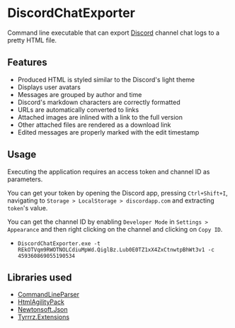 # DiscordChatExporter

Command line executable that can export [Discord](https://discordapp.com) channel chat logs to a pretty HTML file.

## Features

- Produced HTML is styled similar to the Discord's light theme
- Displays user avatars
- Messages are grouped by author and time
- Discord's markdown characters are correctly formatted
- URLs are automatically converted to links
- Attached images are inlined with a link to the full version
- Other attached files are rendered as a download link
- Edited messages are properly marked with the edit timestamp

## Usage

Executing the application requires an access token and channel ID as parameters.

You can get your token by opening the Discord app, pressing `Ctrl+Shift+I`, navigating to `Storage > LocalStorage > discordapp.com` and extracting `token`'s value.

You can get the channel ID by enabling `Developer Mode` in `Settings > Appearance` and then right clicking on the channel and clicking on `Copy ID`.

- `DiscordChatExporter.exe -t REkOTVqm9RWOTNOLCdiuMpWd.QiglBz.Lub0E0TZ1xX4ZxCtnwtpBhWt3v1 -c 459360869055190534`

## Libraries used

- [CommandLineParser](https://github.com/gsscoder/commandline)
- [HtmlAgilityPack](https://github.com/zzzprojects/html-agility-pack)
- [Newtonsoft.Json](https://github.com/JamesNK/Newtonsoft.Json)
- [Tyrrrz.Extensions](https://github.com/Tyrrrz/Extensions)
